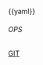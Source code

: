 {{yaml}}

<!-- _class: lead -->

###### OPS

<div class="dashboard-tiles">
  <a class="tile-link" href="cs/ops/git/index.html">GIT</a>
</div>
